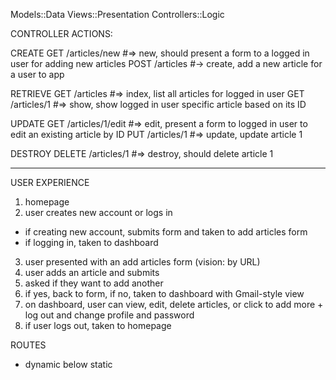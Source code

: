 Models::Data
Views::Presentation
Controllers::Logic

CONTROLLER ACTIONS:

CREATE
GET /articles/new #=> new, should present a form to a logged in user for adding new articles
POST /articles #-> create, add a new article for a user to app

RETRIEVE
GET /articles #=> index, list all articles for logged in user
GET /articles/1 #=> show, show logged in user specific article based on its ID

UPDATE
GET /articles/1/edit #=> edit, present a form to logged in user to edit an existing article by ID
PUT /articles/1 #=> update, update article 1

DESTROY
DELETE /articles/1 #=> destroy, should delete article 1

---

USER EXPERIENCE

1. homepage
2. user creates new account or logs in
  - if creating new account, submits form and taken to add articles form
  - if logging in, taken to dashboard
3. user presented with an add articles form (vision: by URL)
4. user adds an article and submits
5. asked if they want to add another
6. if yes, back to form, if no, taken to dashboard with Gmail-style view
7. on dashboard, user can view, edit, delete articles, or click to add more + log out and change profile and password
8. if user logs out, taken to homepage

ROUTES

- dynamic below static
